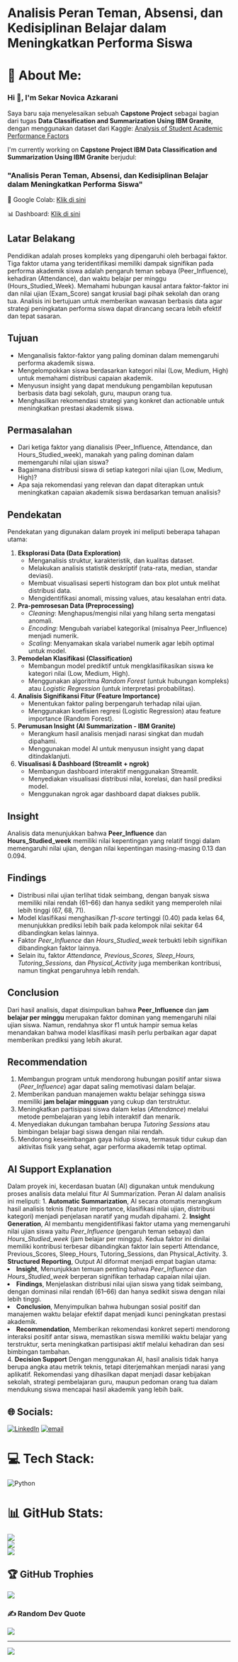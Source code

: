 # Analisis Peran Teman, Absensi, dan Kedisiplinan Belajar dalam Meningkatkan Performa Siswa

# 💫 About Me:

<h3>Hi 👋, I'm Sekar Novica Azkarani</h3>

<p>
Saya baru saja menyelesaikan sebuah <b>Capstone Project</b> sebagai bagian dari tugas <b>Data Classification and Summarization Using IBM Granite</b>, dengan menggunakan dataset dari Kaggle:  
<a href="https://www.kaggle.com/datasets/hannhu4002/analysis-of-student-academic-performance-factors" target="_blank">Analysis of Student Academic Performance Factors</a>
</p>

<p>
I'm currently working on <b>Capstone Project IBM Data Classification and Summarization Using IBM Granite</b> berjudul:  
<h3>"Analisis Peran Teman, Absensi, dan Kedisiplinan Belajar dalam Meningkatkan Performa Siswa"</h3>
</p>

<p>🔗 Google Colab: 
<a href="https://colab.research.google.com/drive/1PPrYadbYjXgzVG6ZXVIv2Nhrl4pWQR9U?usp=sharing" target="_blank">Klik di sini</a>  
</p>

<p>📊 Dashboard: 
<a href="https://github.com/sekarzakarani/Capstone_Project-IBM_Data-Classification-and-Summarization-Using-IBM-Granite_Sekar-Novica-Azkarani/blob/f5ef9719fc3c4bb5d48b701ade6f0f36fb90e598/Capstone_Project_SekarNovicaAzkarani.zip" target="_blank">Klik di sini</a>  
</p>

 

<h2>Latar Belakang</h2>
<p>Pendidikan adalah proses kompleks yang dipengaruhi oleh berbagai faktor. Tiga faktor utama yang teridentifikasi memiliki dampak signifikan pada performa akademik siswa adalah pengaruh teman sebaya (Peer_Influence), kehadiran (Attendance), dan waktu belajar per minggu (Hours_Studied_Week). Memahami hubungan kausal antara faktor-faktor ini dan nilai ujian (Exam_Score) sangat krusial bagi pihak sekolah dan orang tua. Analisis ini bertujuan untuk memberikan wawasan berbasis data agar strategi peningkatan performa siswa dapat dirancang secara lebih efektif dan tepat sasaran.</p>

<h2>Tujuan</h2>
<ul>
  <li>Menganalisis faktor-faktor yang paling dominan dalam memengaruhi performa akademik siswa.</li>
  <li>Mengelompokkan siswa berdasarkan kategori nilai (Low, Medium, High) untuk memahami distribusi capaian akademik.</li>
  <li>Menyusun insight yang dapat mendukung pengambilan keputusan berbasis data bagi sekolah, guru, maupun orang tua.</li>
  <li>Menghasilkan rekomendasi strategi yang konkret dan actionable untuk meningkatkan prestasi akademik siswa.</li>
</ul>

<h2>Permasalahan</h2>
<ul>
  <li>Dari ketiga faktor yang dianalisis (Peer_Influence, Attendance, dan Hours_Studied_week), manakah yang paling dominan dalam memengaruhi nilai ujian siswa?</li>
  <li>Bagaimana distribusi siswa di setiap kategori nilai ujian (Low, Medium, High)?</li>
  <li>Apa saja rekomendasi yang relevan dan dapat diterapkan untuk meningkatkan capaian akademik siswa berdasarkan temuan analisis?</li>
</ul>

<h2>Pendekatan</h2>
<p>Pendekatan yang digunakan dalam proyek ini meliputi beberapa tahapan utama:</p>
<ol>
  <li>
    <b>Eksplorasi Data (Data Exploration)</b>  
    <ul>
      <li>Menganalisis struktur, karakteristik, dan kualitas dataset.</li>
      <li>Melakukan analisis statistik deskriptif (rata-rata, median, standar deviasi).</li>
      <li>Membuat visualisasi seperti histogram dan box plot untuk melihat distribusi data.</li>
      <li>Mengidentifikasi anomali, missing values, atau kesalahan entri data.</li>
    </ul>
  </li>
  <li>
    <b>Pra-pemrosesan Data (Preprocessing)</b>  
    <ul>
      <li><i>Cleaning</i>: Menghapus/mengisi nilai yang hilang serta mengatasi anomali.</li>
      <li><i>Encoding</i>: Mengubah variabel kategorikal (misalnya Peer_Influence) menjadi numerik.</li>
      <li><i>Scaling</i>: Menyamakan skala variabel numerik agar lebih optimal untuk model.</li>
    </ul>
  </li>
  <li>
    <b>Pemodelan Klasifikasi (Classification)</b>  
    <ul>
      <li>Membangun model prediktif untuk mengklasifikasikan siswa ke kategori nilai (Low, Medium, High).</li>
      <li>Menggunakan algoritma <i>Random Forest</i> (untuk hubungan kompleks) atau <i>Logistic Regression</i> (untuk interpretasi probabilitas).</li>
    </ul>
  </li>
  <li>
    <b>Analisis Signifikansi Fitur (Feature Importance)</b>  
    <ul>
      <li>Menentukan faktor paling berpengaruh terhadap nilai ujian.</li>
      <li>Menggunakan koefisien regresi (Logistic Regression) atau feature importance (Random Forest).</li>
    </ul>
  </li>
  <li>
    <b>Perumusan Insight (AI Summarization - IBM Granite)</b>  
    <ul>
      <li>Merangkum hasil analisis menjadi narasi singkat dan mudah dipahami.</li>
      <li>Menggunakan model AI untuk menyusun insight yang dapat ditindaklanjuti.</li>
    </ul>
  </li>
  <li>
    <b>Visualisasi & Dashboard (Streamlit + ngrok)</b>  
    <ul>
      <li>Membangun dashboard interaktif menggunakan Streamlit.</li>
      <li>Menyediakan visualisasi distribusi nilai, korelasi, dan hasil prediksi model.</li>
      <li>Menggunakan ngrok agar dashboard dapat diakses publik.</li>
    </ul>
  </li>
</ol>

<h2>Insight</h2>
<p>
Analisis data menunjukkan bahwa <b>Peer_Influence</b> dan <b>Hours_Studied_week</b> memiliki nilai kepentingan yang relatif tinggi dalam memengaruhi nilai ujian, dengan nilai kepentingan masing-masing 0.13 dan 0.094.</p>

<h2>Findings</h2>
<ul>
  <li>Distribusi nilai ujian terlihat tidak seimbang, dengan banyak siswa memiliki nilai rendah (61–66) dan hanya sedikit yang memperoleh nilai lebih tinggi (67, 68, 71).</li>
  <li>Model klasifikasi menghasilkan <i>f1-score</i> tertinggi (0.40) pada kelas 64, menunjukkan prediksi lebih baik pada kelompok nilai sekitar 64 dibandingkan kelas lainnya.</li>
  <li>Faktor <i>Peer_Influence</i> dan <i>Hours_Studied_week</i> terbukti lebih signifikan dibandingkan faktor lainnya.</li>
  <li> Selain itu, faktor <i>Attendance, Previous_Scores, Sleep_Hours, Tutoring_Sessions,</i> dan <i>Physical_Activity</i> juga memberikan kontribusi, namun tingkat pengaruhnya lebih rendah. </li>
</ul>

<h2>Conclusion</h2>
<p>
Dari hasil analisis, dapat disimpulkan bahwa <b>Peer_Influence</b> dan <b>jam belajar per minggu</b> merupakan faktor dominan yang memengaruhi nilai ujian siswa.  
Namun, rendahnya skor f1 untuk hampir semua kelas menandakan bahwa model klasifikasi masih perlu perbaikan agar dapat memberikan prediksi yang lebih akurat.
</p>

<h2>Recommendation</h2>
<ol>
  <li>Membangun program untuk mendorong hubungan positif antar siswa (<i>Peer_Influence</i>) agar dapat saling memotivasi dalam belajar.</li>
  <li>Memberikan panduan manajemen waktu belajar sehingga siswa memiliki <b>jam belajar mingguan</b> yang cukup dan terstruktur.</li>
  <li>Meningkatkan partisipasi siswa dalam kelas (<i>Attendance</i>) melalui metode pembelajaran yang lebih interaktif dan menarik.</li>
  <li>Menyediakan dukungan tambahan berupa <i>Tutoring Sessions</i> atau bimbingan belajar bagi siswa dengan nilai rendah.</li>
  <li>Mendorong keseimbangan gaya hidup siswa, termasuk tidur cukup dan aktivitas fisik yang sehat, agar performa akademik tetap optimal.</li>
</ol>

<h2>AI Support Explanation</h2>
Dalam proyek ini, kecerdasan buatan (AI) digunakan untuk mendukung proses analisis data melalui fitur AI Summarization. Peran AI dalam analisis ini meliputi:
1. <b>Automatic Summarization</b>, AI secara otomatis merangkum hasil analisis teknis (feature importance, klasifikasi nilai ujian, distribusi kategori) menjadi penjelasan naratif yang mudah dipahami.
2. <b>Insight Generation</b>, AI membantu mengidentifikasi faktor utama yang memengaruhi nilai ujian siswa yaitu <i>Peer_Influence</i> (pengaruh teman sebaya) dan <i>Hours_Studied_week</i> (jam belajar per minggu). Kedua faktor ini dinilai memiliki kontribusi terbesar dibandingkan faktor lain seperti Attendance, Previous_Scores, Sleep_Hours, Tutoring_Sessions, dan Physical_Activity.
3. <b>Structured Reporting</b>, Output AI diformat menjadi empat bagian utama:
   <li><b>Insight</b>, Menunjukkan temuan penting bahwa <i>Peer_Influence</i> dan <i>Hours_Studied_week</i> berperan signifikan terhadap capaian nilai ujian.</li>
   <li><b>Findings</b>, Menjelaskan distribusi nilai ujian siswa yang tidak seimbang, dengan dominasi nilai rendah (61–66) dan hanya sedikit siswa dengan nilai lebih tinggi.</li>
   <li><b>Conclusion</b>, Menyimpulkan bahwa hubungan sosial positif dan manajemen waktu belajar efektif dapat menjadi kunci peningkatan prestasi akademik.</li>
   <li><b>Recommendation</b>, Memberikan rekomendasi konkret seperti mendorong interaksi positif antar siswa, memastikan siswa memiliki waktu belajar yang terstruktur, serta meningkatkan partisipasi aktif melalui kehadiran dan sesi bimbingan tambahan.</li>
4. <b>Decision Support</b>  
Dengan menggunakan AI, hasil analisis tidak hanya berupa angka atau metrik teknis, tetapi diterjemahkan menjadi narasi yang aplikatif. Rekomendasi yang dihasilkan dapat menjadi dasar kebijakan sekolah, strategi pembelajaran guru, maupun pedoman orang tua dalam mendukung siswa mencapai hasil akademik yang lebih baik.

  
## 🌐 Socials:
[![LinkedIn](https://img.shields.io/badge/LinkedIn-%230077B5.svg?logo=linkedin&logoColor=white)](https://linkedin.com/in/www.linkedin.com/in/sekar-novica-azkarani-99754137b) [![email](https://img.shields.io/badge/Email-D14836?logo=gmail&logoColor=white)](mailto:sekarnovicaazkarani@gmail.com) 

# 💻 Tech Stack:
![Python](https://img.shields.io/badge/python-3670A0?style=for-the-badge&logo=python&logoColor=ffdd54)
# 📊 GitHub Stats:
![](https://github-readme-stats.vercel.app/api?username=sekarzakarani&theme=dark&hide_border=false&include_all_commits=false&count_private=false)<br/>
![](https://nirzak-streak-stats.vercel.app/?user=sekarzakarani&theme=dark&hide_border=false)<br/>
![](https://github-readme-stats.vercel.app/api/top-langs/?username=sekarzakarani&theme=dark&hide_border=false&include_all_commits=false&count_private=false&layout=compact)

## 🏆 GitHub Trophies
![](https://github-profile-trophy.vercel.app/?username=sekarzakarani&theme=radical&no-frame=false&no-bg=true&margin-w=4)

### ✍️ Random Dev Quote
![](https://quotes-github-readme.vercel.app/api?type=horizontal&theme=radical)

---
[![](https://visitcount.itsvg.in/api?id=sekarzakarani&icon=9&color=1)](https://visitcount.itsvg.in)

<!-- Proudly created with GPRM ( https://gprm.itsvg.in ) -->
